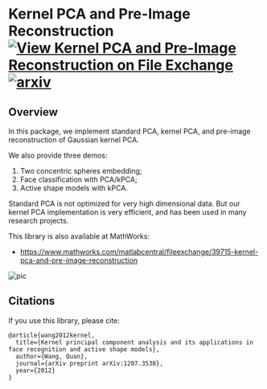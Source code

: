 # Kernel PCA and Pre-Image Reconstruction [![View Kernel PCA and Pre-Image Reconstruction on File Exchange](https://www.mathworks.com/matlabcentral/images/matlab-file-exchange.svg)](https://www.mathworks.com/matlabcentral/fileexchange/39715-kernel-pca-and-pre-image-reconstruction) [![arxiv](https://img.shields.io/badge/PDF-arXiv-yellow.svg)](https://arxiv.org/pdf/1207.3538.pdf)

## Overview

In this package, we implement standard PCA, kernel PCA, and pre-image reconstruction of Gaussian kernel PCA.

We also provide three demos:
1. Two concentric spheres embedding;
2. Face classification with PCA/kPCA;
3. Active shape models with kPCA.

Standard PCA is not optimized for very high dimensional data. But our kernel PCA implementation is very efficient, and has been used in many research projects.

This library is also available at MathWorks:
* https://www.mathworks.com/matlabcentral/fileexchange/39715-kernel-pca-and-pre-image-reconstruction

![pic](resources/kPCA.png)

## Citations

If you use this library, please cite:

```
@article{wang2012kernel,
  title={Kernel principal component analysis and its applications in face recognition and active shape models},
  author={Wang, Quan},
  journal={arXiv preprint arXiv:1207.3538},
  year={2012}
}
```
